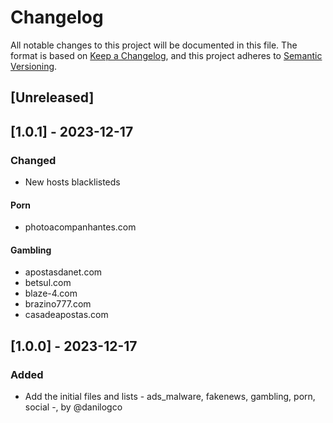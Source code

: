 # Changelog

All notable changes to this project will be documented in this file.
The format is based on [Keep a Changelog](https://keepachangelog.com/en/1.0.0/), and this project adheres to [Semantic Versioning](https://semver.org/spec/v2.0.0.html).

## [Unreleased]

## [1.0.1] - 2023-12-17

### Changed

- New hosts blacklisteds

#### Porn

- photoacompanhantes.com

#### Gambling

- apostasdanet.com
- betsul.com
- blaze-4.com
- brazino777.com
- casadeapostas.com

## [1.0.0] - 2023-12-17

### Added

- Add the initial files and lists - ads_malware, fakenews, gambling, porn, social -, by @danilogco
